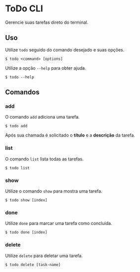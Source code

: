 # ToDo CLI

Gerencie suas tarefas direto do terminal.

## Uso

Utilize `todo` seguido do comando desejado e suas opções.

```shell
$ todo <command> [options]
```

Utilize a opção `--help` para obter ajuda.

``` shell
$ todo --help
```
## Comandos
### add

O comando `add` adiciona uma tarefa.

```shell
$ todo add
```

Após sua chamada é solicitado o **título** e a **descrição** da tarefa.

### list

O comando `list` lista todas as tarefas.

```shell
$ todo list
```
### show

Utilize o comando `show` para mostra uma tarefa.

``` shell
$ todo show [index]
```

### done

Utilize `done` para marcar uma tarefa como concluída.

``` shell
$ todo done [index]
```

### delete

Utilize `delete` para deletar uma tarefa.

``` shell
$ todo delete [task-name]
```